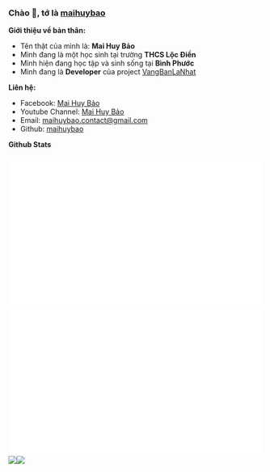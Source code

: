 ### Chào 👋, tớ là [maihuybao](https://github.com/maihuybao)

**Giới thiệu về bản thân:**

 - Tên thật của mình là: **Mai Huy Bảo**
 - Mình đang là một học sinh tại trường **THCS Lộc Điền**
 - Mình hiện đang học tập và sinh sống tại **Bình Phước**
 - Mình đang là **Developer** của project [VangBanLaNhat](https://github.com/VangBanLaNhat)

**Liên hệ:**
 
 - Facebook: [Mai Huy Bảo](https://fb.me/JustOnly.MaiHuyBao.Official)
 - Youtube Channel: [Mai Huy Bảo](https://www.youtube.com/channel/maihuybao)
 - Email: [maihuybao.contact@gmail.com](mailto:maihuybao.contact@gmail.com)
 - Github: [maihuybao](https://github.com/maihuybao)

**Github Stats**

![](https://raw.githubusercontent.com/maihuybao/stats/master/generated/overview.svg)![](https://raw.githubusercontent.com/maihuybao/stats/master/generated/languages.svg)
![](https://github-readme-stats.vercel.app/api?username=maihuybao&include_all_commits=true&count_private=true&show_icons=true)![](http://github-readme-streak-stats.herokuapp.com?user=maihuybao) 

